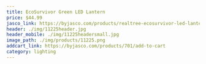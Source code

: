 ```yaml
---
title: EcoSurvivor Green LED Lantern
price: $44.99
jasco_link: https://byjasco.com/products/realtree-ecosurvivor-led-lantern-green-camo
header: ./img/11225header.jpg
header_mobile: ./img/11225headersmall.jpg
image_path: ./img/products/11225.png
addcart_link: https://byjasco.com/products/701/add-to-cart
category: lighting
---
```

